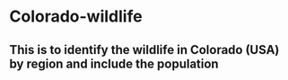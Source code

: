 # Colorado-wildlife

## This is to identify the wildlife in Colorado (USA) by region and include the population
